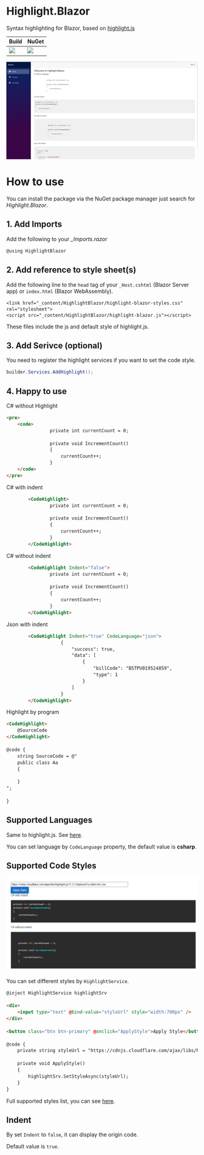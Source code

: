 # Highlight.Blazor
Syntax highlighting for Blazor, based on [highlight.js](https://highlightjs.org/)

| Build | NuGet |
|--|--|
|![](https://github.com/Guyiming/Highlight.Blazor/workflows/执行Action的Name注意转码/badge.svg)|[![](https://img.shields.io/nuget/v/HighlightBlazor.svg)](https://www.nuget.org/packages/HighlightBlazor)|


![Screenshot](screenshot.png)

# How to use
You can install the package via the NuGet package manager just search for *Highlight.Blazor*.



## 1. Add Imports
Add the following to your *_Imports.razor*

```csharp
@using HighlightBlazor
```



## 2. Add reference to style sheet(s)
Add the following line to the `head` tag of your `_Host.cshtml` (Blazor Server app) or `index.html` (Blazor WebAssembly).
```
<link href="_content/HighlightBlazor/highlight-blazor-styles.css" rel="stylesheet">
<script src="_content/HighlightBlazor/highlight-blazor.js"></script>
```
These files include the js and default style of highlight.js.

## 3. Add Serivce (optional)

You need to register the highlight services if you want to set the code style.
```csharp
builder.Services.AddHighlight();
```


## 4. Happy to use
C# without Highlight
```html
<pre>
    <code>
                private int currentCount = 0;

                private void IncrementCount()
                {
                    currentCount++;
                }
    </code>
</pre>
```
C# with indent
```html
        <CodeHighlight>
                private int currentCount = 0;

                private void IncrementCount()
                {
                    currentCount++;
                }
        </CodeHighlight>
```
C# without indent
```html
        <CodeHighlight Indent="false">
                private int currentCount = 0;

                private void IncrementCount()
                {
                    currentCount++;
                }
        </CodeHighlight>
```
Json with indent
```html
        <CodeHighlight Indent="true" CodeLanguage="json">
                    {
	                    "success": true,
	                    "data": [
		                    {
			                    "billCode": "BSTPU019524859",
			                    "type": 1
		                    }
	                    ]
                    }
        </CodeHighlight>
```
Highlight by program
```html
<CodeHighlight>
    @SourceCode
</CodeHighlight>

@code {
    string SourceCode = @"
    public class Aa
    {
    
    }
";

}
```

## Supported Languages
Same to highlight.js. See [here](https://github.com/highlightjs/highlight.js/blob/main/SUPPORTED_LANGUAGES.md).

You can set language by `CodeLanguage` property, the default value is **csharp**.

## Supported Code Styles
![Screenshot](codestyle.png)

You can set different styles by `HighlightService`.

```html
@inject HighlightService highlightSrv

<div>
    <input type="text" @bind-value="styleUrl" style="width:700px" />
</div>

<button class="btn btn-primary" @onclick="ApplyStyle">Apply Style</button>

@code {
    private string styleUrl = "https://cdnjs.cloudflare.com/ajax/libs/highlight.js/11.3.1/styles/a11y-dark.min.css";

    private void ApplyStyle()
    {
        highlightSrv.SetStyleAsync(styleUrl);
    }
}
```

Full supported styles list, you can see [here](https://cdnjs.com/libraries/highlight.js).

## Indent
By set `Indent` to `false`, it can display the origin code. 

Default value is `true`.


